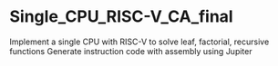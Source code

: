 # Single_CPU_RISC-V_CA_final
Implement a single CPU with RISC-V to solve leaf, factorial, recursive functions
Generate instruction code with assembly using Jupiter
